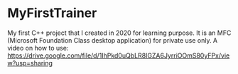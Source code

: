 # MyFirstTrainer
My first C++ project that I created in 2020 for learning purpose. It is an MFC (Microsoft Foundation Class desktop application) for private use only.
A video on how to use: https://drive.google.com/file/d/1IhPkd0uQbLR8IGZA6JyrriOOmS80yFPx/view?usp=sharing
